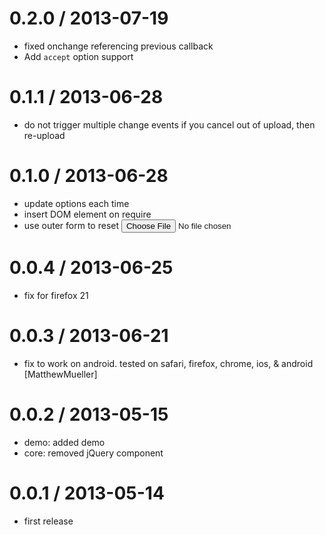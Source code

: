
0.2.0 / 2013-07-19
==================

 * fixed onchange referencing previous callback
 * Add `accept` option support

0.1.1 / 2013-06-28
==================

  * do not trigger multiple change events if you cancel out of upload, then re-upload

0.1.0 / 2013-06-28
==================

  * update options each time
  * insert DOM element on require
  * use outer form to reset <input type=file>

0.0.4 / 2013-06-25
==================

  * fix for firefox 21

0.0.3 / 2013-06-21
==================

  * fix to work on android. tested on safari, firefox, chrome, ios, & android [MatthewMueller]

0.0.2 / 2013-05-15
==================

  * demo: added demo
  * core: removed jQuery component

0.0.1 / 2013-05-14
==================

  * first release
